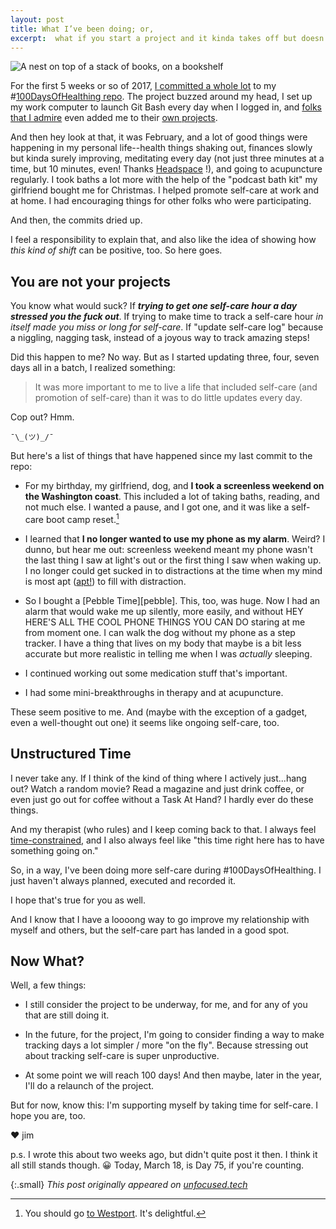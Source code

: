 ```yaml
---
layout: post
title: What I’ve been doing; or,
excerpt:  what if you start a project and it kinda takes off but doesn’t; or, what if it seems like you abandoned your own thing; or, integrating new practices; or, Day 36 to Day 64.
---
```


![A nest on top of a stack of books, on a bookshelf](/images/nest-on-books-on-shelf.jpg)

For the first 5 weeks or so of 2017, [I committed a whole lot][commits] to my #[100DaysOfHealthing repo][repo]. The project buzzed around my head, I set up my work computer to launch Git Bash every day when I logged in, and [folks that I admire][selftech] even added me to their [own projects][selftech-pull-request].

And then hey look at that, it was February, and a lot of good things were happening in my personal life--health things shaking out, finances slowly but kinda surely improving, meditating every day (not just three minutes at a time, but 10 minutes, even! Thanks [Headspace][headspace] !), and going to acupuncture regularly. I took baths a lot more with the help of the "podcast bath kit" my girlfriend bought me for Christmas. I helped promote self-care at work and at home. I had encouraging things for other folks who were participating.

And then, the commits dried up.

I feel a responsibility to explain that, and also like the idea of showing how *this kind of shift* can be positive, too.  So here goes.

## You are not your projects

You know what would suck? If ***trying to get one self-care hour a day stressed you the fuck out***. If trying to make time to track a self-care hour *in itself made you miss or long for self-care*. If "update self-care log" because a niggling, nagging task, instead of a joyous way to track amazing steps!

Did this happen to me? No way. But as I started updating three, four, seven days all in a batch, I realized something:

> It was more important to me to live a life that included self-care (and promotion of self-care) than it was to do little updates every day.

Cop out? Hmm.

 `¯\_(ツ)_/¯`

But here's a list of things that have happened since my last commit to the repo:

- For my birthday, my girlfriend, dog, and **I took a screenless weekend on the Washington coast**. This included a lot of taking baths, reading, and not much else. I wanted a pause, and I got one, and it was like a self-care boot camp reset.[^1]

- I learned that **I no longer wanted to use my phone as my alarm**. Weird? I dunno, but hear me out: screenless weekend meant my phone wasn't the last thing I saw at light's out or the first thing I saw when waking up. I no longer could get sucked in to distractions at the time when my mind is most apt ([apt!][apt]) to fill with distraction.

- So I bought a [Pebble Time][pebble]. This, too, was huge. Now I had an alarm that would wake me up silently, more easily, and without  HEY HERE'S ALL THE COOL PHONE THINGS YOU CAN DO staring at me from moment one. I can walk the dog without my phone as a step tracker. I have a thing that lives on my body that maybe is a bit less accurate but more realistic in telling me when I was *actually* sleeping.

- I continued working out some medication stuff that's important.

- I had some mini-breakthroughs in therapy and at acupuncture.

These seem positive to me. And (maybe with the exception of a gadget, even a well-thought out one) it seems like ongoing self-care, too.

## Unstructured Time
I never take any. If I think of the kind of thing where I actively just...hang out? Watch a random movie? Read a magazine and just drink coffee, or even just go out for coffee without a Task At Hand? I hardly ever do these things.

And my therapist (who rules) and I keep coming back to that. I always feel [time-constrained][b2w], and I also always feel like "this time right here has to have something going on."

So, in a way, I've been doing more self-care during #100DaysOfHealthing. I just haven't always planned, executed and recorded it.

I hope that's true for you as well.

And I know that I have a loooong way to go improve my relationship with myself and others, but the self-care part has landed in a good spot.

## Now What?

Well, a few things:

- I still consider the project to be underway, for me, and for any of you that are still doing it.

- In the future, for the project, I'm going to consider finding a way to make tracking days a lot simpler / more "on the fly". Because stressing out about tracking self-care is super unproductive.

- At some point we will reach 100 days!  And then maybe, later in the year, I'll do a relaunch of the project.

But for now, know this: I'm supporting myself by taking time for self-care. I hope you are, too.

❤️
jim

p.s. I wrote this about two weeks ago, but didn't quite post it then. I think it all still stands though. 😀 Today, March 18, is Day 75, if you're counting.

{:.small}
*This post originally appeared on [unfocused.tech][unf]*

[^1]: You should go [to Westport](https://www.marinacottages.com/). It's delightful.

[b2w]: http://5by5.tv/b2w/251
[commits]: https://github.com/jwithington/100-days-of-healthing/graphs/commit-activity
[repo]: https://github.com/jwithington/100-days-of-healthing
[selftech]: http://selfcare.tech/
[selftech-pull-request]: https://github.com/jenniferlynparsons/selfcaretech/pull/36
[headspace]: https://www.headspace.com
[apt]: https://www.youtube.com/watch?v=3MpRt41tPoc
[unf]: https://unfocused.tech/
